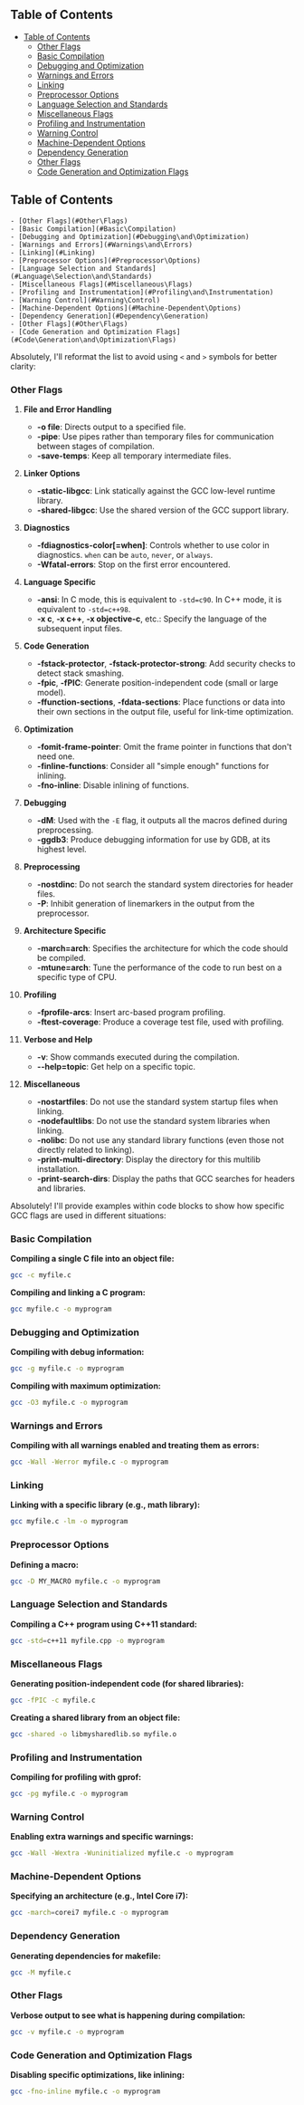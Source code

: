 ## Table of Contents

  - [Table of Contents](#Table\of\Contents)
    - [Other Flags](#Other\Flags)
    - [Basic Compilation](#Basic\Compilation)
    - [Debugging and Optimization](#Debugging\and\Optimization)
    - [Warnings and Errors](#Warnings\and\Errors)
    - [Linking](#Linking)
    - [Preprocessor Options](#Preprocessor\Options)
    - [Language Selection and Standards](#Language\Selection\and\Standards)
    - [Miscellaneous Flags](#Miscellaneous\Flags)
    - [Profiling and Instrumentation](#Profiling\and\Instrumentation)
    - [Warning Control](#Warning\Control)
    - [Machine-Dependent Options](#Machine-Dependent\Options)
    - [Dependency Generation](#Dependency\Generation)
    - [Other Flags](#Other\Flags)
    - [Code Generation and Optimization Flags](#Code\Generation\and\Optimization\Flags)

## Table of Contents

    - [Other Flags](#Other\Flags)
    - [Basic Compilation](#Basic\Compilation)
    - [Debugging and Optimization](#Debugging\and\Optimization)
    - [Warnings and Errors](#Warnings\and\Errors)
    - [Linking](#Linking)
    - [Preprocessor Options](#Preprocessor\Options)
    - [Language Selection and Standards](#Language\Selection\and\Standards)
    - [Miscellaneous Flags](#Miscellaneous\Flags)
    - [Profiling and Instrumentation](#Profiling\and\Instrumentation)
    - [Warning Control](#Warning\Control)
    - [Machine-Dependent Options](#Machine-Dependent\Options)
    - [Dependency Generation](#Dependency\Generation)
    - [Other Flags](#Other\Flags)
    - [Code Generation and Optimization Flags](#Code\Generation\and\Optimization\Flags)

Absolutely, I'll reformat the list to avoid using `<` and `>` symbols for better clarity:

### Other Flags

1. **File and Error Handling**
   - **-o file**: Directs output to a specified file.
   - **-pipe**: Use pipes rather than temporary files for communication between stages of compilation.
   - **-save-temps**: Keep all temporary intermediate files.

2. **Linker Options**
   - **-static-libgcc**: Link statically against the GCC low-level runtime library.
   - **-shared-libgcc**: Use the shared version of the GCC support library.

3. **Diagnostics**
   - **-fdiagnostics-color[=when]**: Controls whether to use color in diagnostics. `when` can be `auto`, `never`, or `always`.
   - **-Wfatal-errors**: Stop on the first error encountered.

4. **Language Specific**
   - **-ansi**: In C mode, this is equivalent to `-std=c90`. In C++ mode, it is equivalent to `-std=c++98`.
   - **-x c**, **-x c++**, **-x objective-c**, etc.: Specify the language of the subsequent input files.

5. **Code Generation**
   - **-fstack-protector**, **-fstack-protector-strong**: Add security checks to detect stack smashing.
   - **-fpic**, **-fPIC**: Generate position-independent code (small or large model).
   - **-ffunction-sections**, **-fdata-sections**: Place functions or data into their own sections in the output file, useful for link-time optimization.

6. **Optimization**
   - **-fomit-frame-pointer**: Omit the frame pointer in functions that don't need one.
   - **-finline-functions**: Consider all "simple enough" functions for inlining.
   - **-fno-inline**: Disable inlining of functions.

7. **Debugging**
   - **-dM**: Used with the `-E` flag, it outputs all the macros defined during preprocessing.
   - **-ggdb3**: Produce debugging information for use by GDB, at its highest level.

8. **Preprocessing**
   - **-nostdinc**: Do not search the standard system directories for header files.
   - **-P**: Inhibit generation of linemarkers in the output from the preprocessor.

9. **Architecture Specific**
   - **-march=arch**: Specifies the architecture for which the code should be compiled.
   - **-mtune=arch**: Tune the performance of the code to run best on a specific type of CPU.

10. **Profiling**
    - **-fprofile-arcs**: Insert arc-based program profiling.
    - **-ftest-coverage**: Produce a coverage test file, used with profiling.

11. **Verbose and Help**
    - **-v**: Show commands executed during the compilation.
    - **--help=topic**: Get help on a specific topic.

12. **Miscellaneous**
    - **-nostartfiles**: Do not use the standard system startup files when linking.
    - **-nodefaultlibs**: Do not use the standard system libraries when linking.
    - **-nolibc**: Do not use any standard library functions (even those not directly related to linking).
    - **-print-multi-directory**: Display the directory for this multilib installation.
    - **-print-search-dirs**: Display the paths that GCC searches for headers and libraries.


Absolutely! I'll provide examples within code blocks to show how specific GCC flags are used in different situations:

### Basic Compilation

**Compiling a single C file into an object file:**
```bash
gcc -c myfile.c
```

**Compiling and linking a C program:**
```bash
gcc myfile.c -o myprogram
```

### Debugging and Optimization

**Compiling with debug information:**
```bash
gcc -g myfile.c -o myprogram
```

**Compiling with maximum optimization:**
```bash
gcc -O3 myfile.c -o myprogram
```

### Warnings and Errors

**Compiling with all warnings enabled and treating them as errors:**
```bash
gcc -Wall -Werror myfile.c -o myprogram
```

### Linking

**Linking with a specific library (e.g., math library):**
```bash
gcc myfile.c -lm -o myprogram
```

### Preprocessor Options

**Defining a macro:**
```bash
gcc -D MY_MACRO myfile.c -o myprogram
```

### Language Selection and Standards

**Compiling a C++ program using C++11 standard:**
```bash
gcc -std=c++11 myfile.cpp -o myprogram
```

### Miscellaneous Flags

**Generating position-independent code (for shared libraries):**
```bash
gcc -fPIC -c myfile.c
```

**Creating a shared library from an object file:**
```bash
gcc -shared -o libmysharedlib.so myfile.o
```

### Profiling and Instrumentation

**Compiling for profiling with gprof:**
```bash
gcc -pg myfile.c -o myprogram
```

### Warning Control

**Enabling extra warnings and specific warnings:**
```bash
gcc -Wall -Wextra -Wuninitialized myfile.c -o myprogram
```

### Machine-Dependent Options

**Specifying an architecture (e.g., Intel Core i7):**
```bash
gcc -march=corei7 myfile.c -o myprogram
```

### Dependency Generation

**Generating dependencies for makefile:**
```bash
gcc -M myfile.c
```

### Other Flags

**Verbose output to see what is happening during compilation:**
```bash
gcc -v myfile.c -o myprogram
```

### Code Generation and Optimization Flags

**Disabling specific optimizations, like inlining:**
```bash
gcc -fno-inline myfile.c -o myprogram
```

